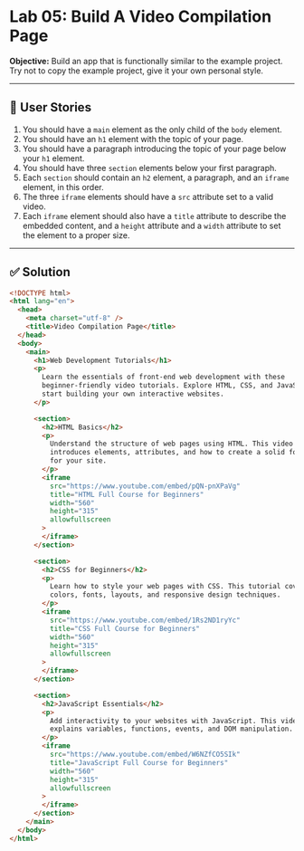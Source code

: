# Lab 05: Build A Video Compilation Page

**Objective:** Build an app that is functionally similar to the example project. Try not to copy the example project, give it your own personal style.

---

## 🧾 User Stories

1. You should have a `main` element as the only child of the `body` element.
2. You should have an `h1` element with the topic of your page.
3. You should have a paragraph introducing the topic of your page below your `h1` element.
4. You should have three `section` elements below your first paragraph.
5. Each `section` should contain an `h2` element, a paragraph, and an `iframe` element, in this order.
6. The three `iframe` elements should have a `src` attribute set to a valid video.
7. Each `iframe` element should also have a `title` attribute to describe the embedded content, and a `height` attribute and a `width` attribute to set the element to a proper size.

---

## ✅ Solution

```html
<!DOCTYPE html>
<html lang="en">
  <head>
    <meta charset="utf-8" />
    <title>Video Compilation Page</title>
  </head>
  <body>
    <main>
      <h1>Web Development Tutorials</h1>
      <p>
        Learn the essentials of front-end web development with these
        beginner-friendly video tutorials. Explore HTML, CSS, and JavaScript to
        start building your own interactive websites.
      </p>

      <section>
        <h2>HTML Basics</h2>
        <p>
          Understand the structure of web pages using HTML. This video
          introduces elements, attributes, and how to create a solid foundation
          for your site.
        </p>
        <iframe
          src="https://www.youtube.com/embed/pQN-pnXPaVg"
          title="HTML Full Course for Beginners"
          width="560"
          height="315"
          allowfullscreen
        >
        </iframe>
      </section>

      <section>
        <h2>CSS for Beginners</h2>
        <p>
          Learn how to style your web pages with CSS. This tutorial covers
          colors, fonts, layouts, and responsive design techniques.
        </p>
        <iframe
          src="https://www.youtube.com/embed/1Rs2ND1ryYc"
          title="CSS Full Course for Beginners"
          width="560"
          height="315"
          allowfullscreen
        >
        </iframe>
      </section>

      <section>
        <h2>JavaScript Essentials</h2>
        <p>
          Add interactivity to your websites with JavaScript. This video
          explains variables, functions, events, and DOM manipulation.
        </p>
        <iframe
          src="https://www.youtube.com/embed/W6NZfCO5SIk"
          title="JavaScript Full Course for Beginners"
          width="560"
          height="315"
          allowfullscreen
        >
        </iframe>
      </section>
    </main>
  </body>
</html>
```
